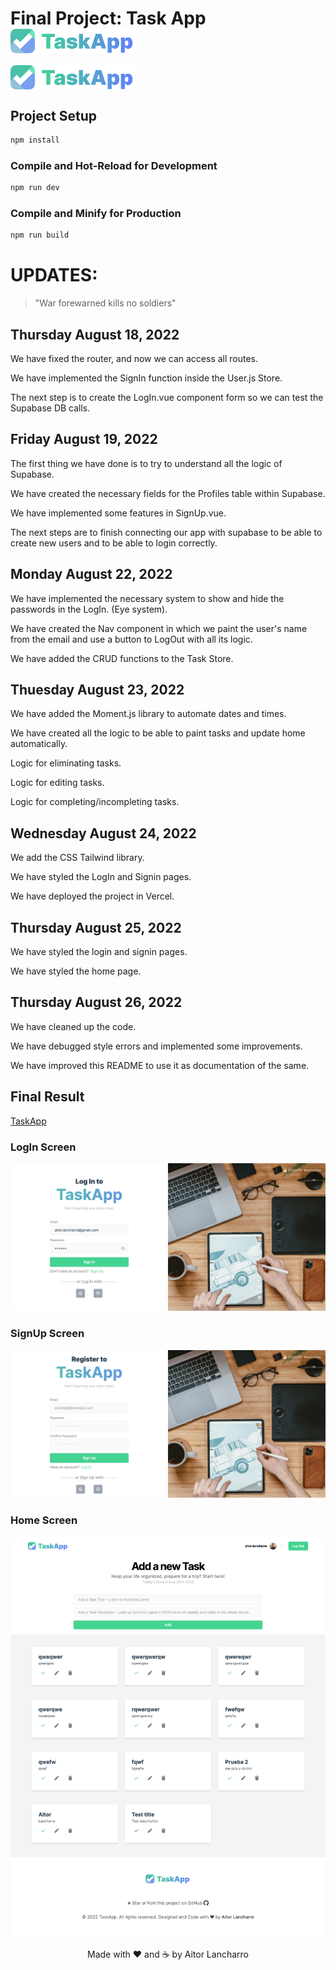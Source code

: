 # Final Project: Task App <img align="center" src="./public/taskapp-brand-logo.png" alt="TaskApp-Brand" width="200"/>

<img align="center" src="./public/taskapp-brand-logo.png" alt="TaskApp-Brand" width="200"/>

## Project Setup

```sh
npm install
```

### Compile and Hot-Reload for Development

```sh
npm run dev
```

### Compile and Minify for Production

```sh
npm run build
```

# UPDATES:

> "War forewarned kills no soldiers"

## Thursday August 18, 2022

We have fixed the router, and now we can access all routes.

We have implemented the SignIn function inside the User.js Store.

The next step is to create the LogIn.vue component form so we can test the Supabase DB calls.

## Friday August 19, 2022

The first thing we have done is to try to understand all the logic of Supabase.

We have created the necessary fields for the Profiles table within Supabase.

We have implemented some features in SignUp.vue.

The next steps are to finish connecting our app with supabase to be able to create new users and to be able to login correctly.

## Monday August 22, 2022

We have implemented the necessary system to show and hide the passwords in the LogIn. (Eye system).

We have created the Nav component in which we paint the user's name from the email and use a button to LogOut with all its logic.

We have added the CRUD functions to the Task Store.

## Thuesday August 23, 2022

We have added the Moment.js library to automate dates and times.

We have created all the logic to be able to paint tasks and update home automatically.

Logic for eliminating tasks.

Logic for editing tasks.

Logic for completing/incompleting tasks.

## Wednesday August 24, 2022

We add the CSS Tailwind library.

We have styled the LogIn and Signin pages.

We have deployed the project in Vercel.

## Thursday August 25, 2022

We have styled the login and signin pages.

We have styled the home page.

## Thursday August 26, 2022

We have cleaned up the code.

We have debugged style errors and implemented some improvements.

We have improved this README to use it as documentation of the same.

## Final Result

[TaskApp](https://final-project-alanch.vercel.app/)

### LogIn Screen

![LogIn](./public/screen-login.png)

### SignUp Screen

![SignUp](./public/screen-register.png)

### Home Screen

![Home](./public/screen-main.png)

<p align="center">Made with ❤️ and ☕️ by Aitor Lancharro</p>
